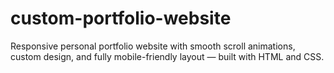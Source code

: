 # custom-portfolio-website
Responsive personal portfolio website with smooth scroll animations, custom design, and fully mobile-friendly layout — built with HTML and CSS.
